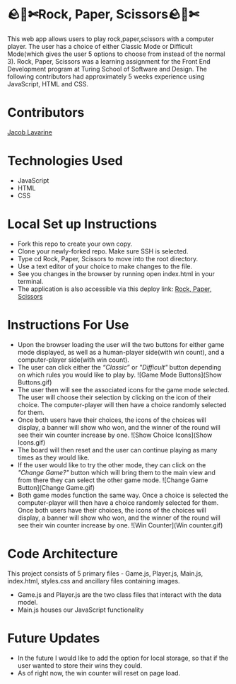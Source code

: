 # **🪨📄✄Rock, Paper, Scissors🪨📄✄**

This web app allows users to play rock,paper,scissors with a computer player. The user has a choice of either Classic Mode or Difficult Mode(which gives the user 5 options to choose from instead of the normal 3). Rock, Paper, Scissors was a learning assignment for the Front End Development program at Turing School of Software and Design. The following contributors had approximately 5 weeks experience using JavaScript, HTML and CSS.

# **Contributors**

[Jacob Lavarine](https://github.com/Jlavarine)

# **Technologies Used**

- JavaScript
- HTML
- CSS

# **Local Set up Instructions**
- Fork this repo to create your own copy.
- Clone your newly-forked repo. Make sure SSH is selected.
- Type cd Rock, Paper, Scissors to move into the root directory.
- Use a text editor of your choice to make changes to the file.
- See you changes in the browser by running open index.html in your terminal.
- The application is also accessible via this deploy link: [Rock, Paper, Scissors](https://github.com/Jlavarine/RockPaperScissors)


# **Instructions For Use**
- Upon the browser loading the user will the two buttons for either game mode displayed, as well as a human-player side(with win count), and a computer-player side(with win count).
- The user can click either the _“Classic”_ or _"Difficult"_ button depending on which rules you would like to play by.
![Game Mode Buttons](Show Buttons.gif)
- The user then will see the associated icons for the game mode selected. The user will choose their selection by
clicking on the icon of their choice. The computer-player will then have a choice randomly selected for them.
- Once both users have their choices, the icons of the choices will display, a banner will show who won, and the winner of the round will see their win counter increase by one.
![Show Choice Icons](Show Icons.gif)
- The board will then reset and the user can continue playing as many times as they would like.
- If the user would like to try the other mode, they can click on the _"Change Game?"_ button which will bring them to the main view and from there they can select the other game mode.
![Change Game Button](Change Game.gif)
- Both game modes function the same way. Once a choice is selected the computer-player will then have a choice randomly selected for them. Once both users have their choices, the icons of the choices will display, a banner will show who won, and the winner of the round will see their win counter increase by one.
![Win Counter](Win counter.gif)

# **Code Architecture**

This project consists of 5 primary files - Game.js, Player.js, Main.js, index.html, styles.css and ancillary files containing images.

- Game.js and Player.js are the two class files that interact with the data model.
- Main.js houses our JavaScript functionality

# **Future Updates**

- In the future I would like to add the option for local storage, so that if the user wanted to store their wins they could.
- As of right now, the win counter will reset on page load.
